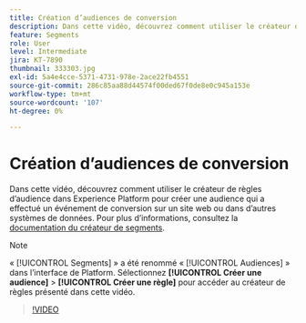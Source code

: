 ```yaml
---
title: Création d’audiences de conversion
description: Dans cette vidéo, découvrez comment utiliser le créateur de règles d’audience dans Experience Platform pour créer une audience qui a effectué un événement de conversion sur un site web ou dans d’autres systèmes de données.
feature: Segments
role: User
level: Intermediate
jira: KT-7890
thumbnail: 333303.jpg
exl-id: 5a4e4cce-5371-4731-978e-2ace22fb4551
source-git-commit: 286c85aa88d44574f00ded67f0de8e0c945a153e
workflow-type: tm+mt
source-wordcount: '107'
ht-degree: 0%

---
```


# Création d’audiences de conversion

Dans cette vidéo, découvrez comment utiliser le créateur de règles d’audience dans Experience Platform pour créer une audience qui a effectué un événement de conversion sur un site web ou dans d’autres systèmes de données. Pour plus d’informations, consultez la [documentation du créateur de segments](https://experienceleague.adobe.com/docs/experience-platform/segmentation/ui/segment-builder.html?lang=fr).

>[!NOTE]
>
> « [!UICONTROL Segments] » a été renommé « [!UICONTROL Audiences] » dans l’interface de Platform. Sélectionnez **[!UICONTROL Créer une audience]** > **[!UICONTROL Créer une règle]** pour accéder au créateur de règles présenté dans cette vidéo.

>[!VIDEO](https://video.tv.adobe.com/v/333303/?learn=on&enablevpops)

